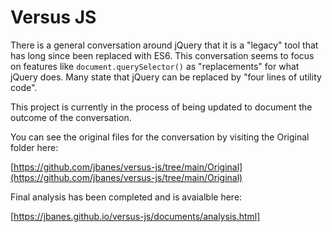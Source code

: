 # Versus JS

There is a general conversation around jQuery that it is a "legacy" tool that has long since been replaced with ES6. This conversation seems to focus on features like ```document.querySelector()``` as "replacements" for what jQuery does. Many state that jQuery can be replaced by "four lines of utility code". 

This project is currently in the process of being updated to document the outcome of the conversation.

You can see the original files for the conversation by visiting the Original folder here:

[https://github.com/jbanes/versus-js/tree/main/Original](https://github.com/jbanes/versus-js/tree/main/Original)

Final analysis has been completed and is avaialble here:

[https://jbanes.github.io/versus-js/documents/analysis.html]

